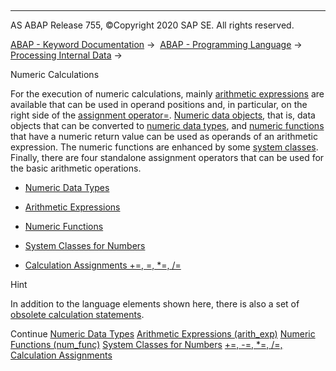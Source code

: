   

* * *

AS ABAP Release 755, ©Copyright 2020 SAP SE. All rights reserved.

[ABAP - Keyword Documentation](javascript:call_link\('abenabap.htm'\)) →  [ABAP - Programming Language](javascript:call_link\('abenabap_reference.htm'\)) →  [Processing Internal Data](javascript:call_link\('abenabap_data_working.htm'\)) → 

Numeric Calculations

For the execution of numeric calculations, mainly [arithmetic expressions](javascript:call_link\('abenarithmetic_expression_glosry.htm'\) "Glossary Entry") are available that can be used in operand positions and, in particular, on the right side of the [assignment operator\=](javascript:call_link\('abenequals_operator.htm'\)). [Numeric data objects](javascript:call_link\('abennumeric_data_object_glosry.htm'\) "Glossary Entry"), that is, data objects that can be converted to [numeric data types](javascript:call_link\('abennumeric_data_type_glosry.htm'\) "Glossary Entry"), and [numeric functions](javascript:call_link\('abenmathematical_funktion_glosry.htm'\) "Glossary Entry") that have a numeric return value can be used as operands of an arithmetic expression. The numeric functions are enhanced by some [system classes](javascript:call_link\('abensystem_class_glosry.htm'\) "Glossary Entry"). Finally, there are four standalone assignment operators that can be used for the basic arithmetic operations.

-   [Numeric Data Types](javascript:call_link\('abennumber_types.htm'\))

-   [Arithmetic Expressions](javascript:call_link\('abapcompute_arith.htm'\))

-   [Numeric Functions](javascript:call_link\('abenmathematical_functions.htm'\))

-   [System Classes for Numbers](javascript:call_link\('abencl_abap_math.htm'\))

-   [Calculation Assignments +=, \=, \*=, /=](javascript:call_link\('abencalculation_assignments.htm'\))

Hint

In addition to the language elements shown here, there is also a set of [obsolete calculation statements](javascript:call_link\('abencomputing_obsolete.htm'\)).

Continue
[Numeric Data Types](javascript:call_link\('abennumber_types.htm'\))
[Arithmetic Expressions (arith\_exp)](javascript:call_link\('abapcompute_arith.htm'\))
[Numeric Functions (num\_func)](javascript:call_link\('abenmathematical_functions.htm'\))
[System Classes for Numbers](javascript:call_link\('abencl_abap_math.htm'\))
[+=, -=, \*=, /=, Calculation Assignments](javascript:call_link\('abencalculation_assignments.htm'\))